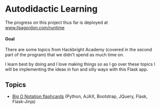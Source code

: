 
# Autodidactic Learning

The progress on this project thus far is deployed at www.ilsagordon.com/runtime

#### Goal

There are some topics from Hackbright Academy (covered in the second part of the program) that we didn't spend as much time on.

I learn best by doing and I love making things so as I go over these topics I will be implementing the ideas in fun and silly ways with this Flask app.

## Topics

* [Big O Notation flashcards](http://www.ilsagordon.com/runtime "Formatted for computer or mobile")
(Python, AJAX, Bootstrap, JQuery, Flask, Flask-Jinja)
